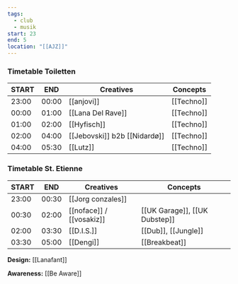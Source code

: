 ```yaml
---
tags:
  - club
  - musik
start: 23
end: 5
location: "[[AJZ]]"
---
```

### Timetable Toiletten

| START | END   | Creatives                  | Concepts    |
|   -   |   -   | -                              | -           |
| 23:00 | 00:00 | [[anjovi]]                     | [[Techno]]      |
| 00:00 | 01:00 | [[Lana Del Rave]]              | [[Techno]]      |
| 01:00 | 02:00 | [[Hyfisch]]                    | [[Techno]]      |
| 02:00 | 04:00 | [[Jebovski]] b2b [[Nidardø]]   | [[Techno]]      |
| 04:00 | 05:30 | [[Lutz]]                       | [[Techno]]      |

### Timetable St. Etienne

| START | END   | Creatives                 | Concepts |
|   -   |   -   | -                             | -                      |
| 23:00 | 00:30 | [[Jorg conzales]]             |                        |
| 00:30 | 02:00 | [[noface]] / [[vosakiz]]      | [[UK Garage]], [[UK Dubstep]]  |
| 02:00 | 03:30 | [[D.I.S.]]                    | [[Dub]], [[Jungle]]    |
| 03:30 | 05:00 | [[Dengi]]                     | [[Breakbeat]]          |


**Design:** [[Lanafant]]

**Awareness:** [[Be Aware]]
